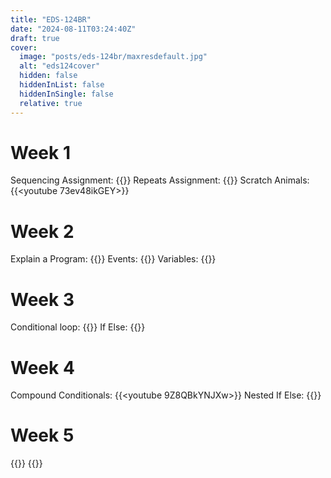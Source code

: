 ```yaml
---
title: "EDS-124BR"
date: "2024-08-11T03:24:40Z"
draft: true
cover:
  image: "posts/eds-124br/maxresdefault.jpg"
  alt: "eds124cover"
  hidden: false
  hiddenInList: false
  hiddenInSingle: false
  relative: true
---
```


# Week 1

Sequencing Assignment:
{{<youtube nBqKSlASPtU>}}
Repeats Assignment:
{{<youtube FZw-uZsHJqw>}}
Scratch Animals:
{{<youtube 73ev48ikGEY>}}
# Week 2
Explain a Program:
{{<youtube jmTzd99wcH4>}}
Events:
{{<youtube wCtdIzkKNYo>}}
Variables:
{{<youtube YFo29tUkrqA>}}
# Week 3
Conditional loop:
{{<youtube goSgFk2lK94>}}
If Else:
{{<youtube KgLW84neLfc>}}
# Week 4
Compound Conditionals:
{{<youtube 9Z8QBkYNJXw>}}
Nested If Else:
{{<youtube OT3lN86LfSg>}}
# Week 5
{{<youtube G9wvQhheQhs>}}
{{<youtube sgv3co2XtBs>}}
